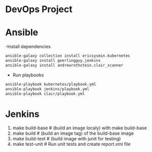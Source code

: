 # DevOps Project

# Ansible

-Install dependencies

```bash
ansible-galaxy collection install ericsysmin.kubernetes
ansible-galaxy install geerlingguy.jenkins
ansible-galaxy install andrewrothstein.clair_scanner
```

- Run playbooks

```bash
ansible-playbook kubernetes/playbook.yml
ansible-playbook jenkins/playbook.yml
ansible-playbook clair/playbook.yml
```

# Jenkins

1. make build-base # (build an image localy) with make build-base
2. make build # (build an image tag) of the build-base image
3. make build-test # (build image with junit for testing)
4. make test-unit # Run unit tests and create report.xml file
